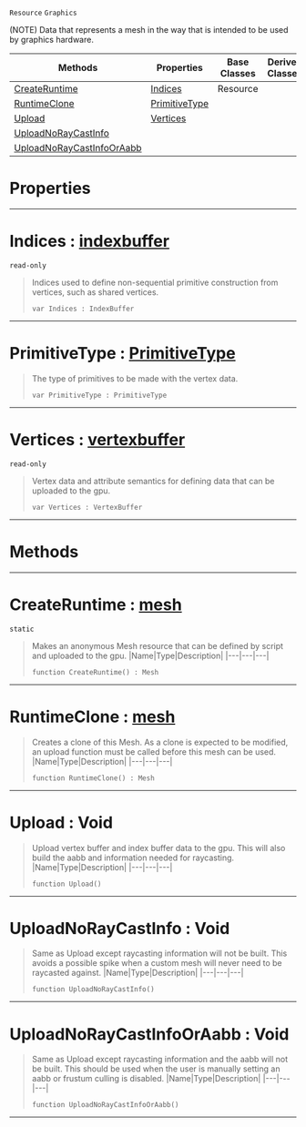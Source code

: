  `Resource` `Graphics`



(NOTE) Data that represents a mesh in the way that is intended to be used by graphics hardware.

|Methods|Properties|Base Classes|Derived Classes|
|---|---|---|---|
|[ CreateRuntime](https://github.com/zeroengineteam/ZeroDocs/blob/master/code_reference/class_reference/mesh.markdown#createruntime-zero-engin)|[ Indices](https://github.com/zeroengineteam/ZeroDocs/blob/master/code_reference/class_reference/mesh.markdown#indices-zero-engine-docu)|Resource| |
|[ RuntimeClone](https://github.com/zeroengineteam/ZeroDocs/blob/master/code_reference/class_reference/mesh.markdown#runtimeclone-zero-engine)|[ PrimitiveType](https://github.com/zeroengineteam/ZeroDocs/blob/master/code_reference/class_reference/mesh.markdown#primitivetype-zero-engin)| | |
|[ Upload](https://github.com/zeroengineteam/ZeroDocs/blob/master/code_reference/class_reference/mesh.markdown#upload-void)|[ Vertices](https://github.com/zeroengineteam/ZeroDocs/blob/master/code_reference/class_reference/mesh.markdown#vertices-zero-engine-doc)| | |
|[ UploadNoRayCastInfo](https://github.com/zeroengineteam/ZeroDocs/blob/master/code_reference/class_reference/mesh.markdown#uploadnoraycastinfo-void)| | | |
|[ UploadNoRayCastInfoOrAabb](https://github.com/zeroengineteam/ZeroDocs/blob/master/code_reference/class_reference/mesh.markdown#uploadnoraycastinfooraab)| | | |


 #  Properties


---  
 #  Indices : [indexbuffer](https://github.com/zeroengineteam/ZeroDocs/blob/master/code_reference/class_reference/indexbuffer.markdown)

 `read-only`

> Indices used to define non-sequential primitive construction from vertices, such as shared vertices.
> ``` lang=cpp, name=Nada
> var Indices : IndexBuffer


---  
 #  PrimitiveType : [PrimitiveType](https://github.com/zeroengineteam/ZeroDocs/blob/master/code_reference/enum_reference.markdown#primitivetype)

> The type of primitives to be made with the vertex data.
> ``` lang=cpp, name=Nada
> var PrimitiveType : PrimitiveType


---  
 #  Vertices : [vertexbuffer](https://github.com/zeroengineteam/ZeroDocs/blob/master/code_reference/class_reference/vertexbuffer.markdown)

 `read-only`

> Vertex data and attribute semantics for defining data that can be uploaded to the gpu.
> ``` lang=cpp, name=Nada
> var Vertices : VertexBuffer


---  
 #  Methods


---  
 #  CreateRuntime : [mesh](https://github.com/zeroengineteam/ZeroDocs/blob/master/code_reference/class_reference/mesh.markdown)

 `static`

> Makes an anonymous Mesh resource that can be defined by script and uploaded to the gpu.
> |Name|Type|Description|
> |---|---|---|
> ``` lang=cpp, name=Nada
> function CreateRuntime() : Mesh
> ``` 


---  
 #  RuntimeClone : [mesh](https://github.com/zeroengineteam/ZeroDocs/blob/master/code_reference/class_reference/mesh.markdown)

> Creates a clone of this Mesh. As a clone is expected to be modified, an upload function must be called before this mesh can be used.
> |Name|Type|Description|
> |---|---|---|
> ``` lang=cpp, name=Nada
> function RuntimeClone() : Mesh
> ``` 


---  
 #  Upload : Void

> Upload vertex buffer and index buffer data to the gpu. This will also build the aabb and information needed for raycasting.
> |Name|Type|Description|
> |---|---|---|
> ``` lang=cpp, name=Nada
> function Upload()
> ``` 


---  
 #  UploadNoRayCastInfo : Void

> Same as Upload except raycasting information will not be built. This avoids a possible spike when a custom mesh will never need to be raycasted against.
> |Name|Type|Description|
> |---|---|---|
> ``` lang=cpp, name=Nada
> function UploadNoRayCastInfo()
> ``` 


---  
 #  UploadNoRayCastInfoOrAabb : Void

> Same as Upload except raycasting information and the aabb will not be built. This should be used when the user is manually setting an aabb or frustum culling is disabled.
> |Name|Type|Description|
> |---|---|---|
> ``` lang=cpp, name=Nada
> function UploadNoRayCastInfoOrAabb()
> ``` 


---  
 

 